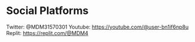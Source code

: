 # Social Platforms
Twitter: @MDM31570301
Youtube: https://youtube.com/@user-bn1if6np8u
Replit:  https://replit.com/@MDM4

